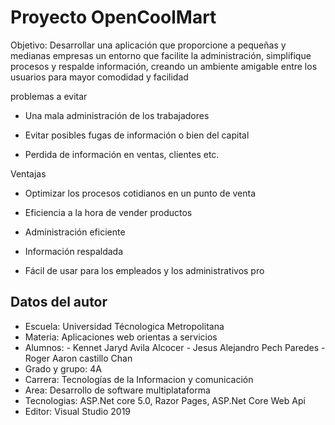 # Proyecto OpenCoolMart

Objetivo: Desarrollar una aplicación que proporcione a pequeñas y medianas empresas un entorno que facilite la administración, simplifique procesos y respalde información, creando un ambiente amigable entre los usuarios para mayor comodidad y facilidad 


problemas a evitar 

- Una mala administración de los trabajadores  

- Evitar posibles fugas de información o bien del capital 

- Perdida de información en ventas, clientes etc. 

 

Ventajas 

- Optimizar los procesos cotidianos en un punto de venta  

- Eficiencia a la hora de vender productos 

- Administración eficiente 

- Información respaldada  

- Fácil de usar para los empleados y los administrativos pro 

## Datos del autor

- Escuela: Universidad Técnologica Metropolitana
- Materia: Aplicaciones web orientas a servicios
- Alumnos: - Kennet Jaryd Avila Alcocer 
           - Jesus Alejandro Pech Paredes
           - Roger Aaron castillo Chan
- Grado y grupo: 4A
- Carrera: Tecnologías de la Informacion y comunicación
- Area: Desarrollo de software multiplataforma
- Tecnologias: ASP.Net core 5.0, Razor Pages, ASP.Net Core Web Api
- Editor: Visual Studio 2019
